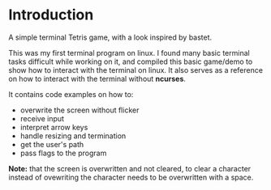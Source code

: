 # Introduction
A simple terminal Tetris game, with a look inspired by bastet.

This was my first terminal program on linux. I found many basic terminal tasks difficult while working on it, and compiled this basic game/demo to show how to interact with the terminal on linux. It also serves as a reference on how to interact with the terminal without **ncurses**.

It contains code examples on how to:
* overwrite the screen without flicker
* receive input
* interpret arrow keys
* handle resizing and termination
* get the user's path
* pass flags to the program

**Note:** that the screen is overwritten and not cleared, to clear a character instead of ovewriting the character needs to be overwritten with a space.
